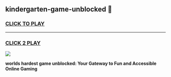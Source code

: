 
## kindergarten-game-unblocked 👋
<h3>
<a href="https://premium.freeplayer.one?title=kindergarten-game-unblocked&ref=14F">CLICK TO PLAY</a></h3>
<hr>

<h3>
<a href="https://premium.freeplayer.one?title=kindergarten-game-unblocked&ref=14F">CLICK 2 PLAY</a>
  
</h3>

<a href="https://premium.freeplayer.one?title=kindergarten-game-unblocked&ref=12F/"><img src="https://clearcache.store/games.png"></a>


**worlds hardest game unblocked: Your Gateway to Fun and Accessible Online Gaming**
